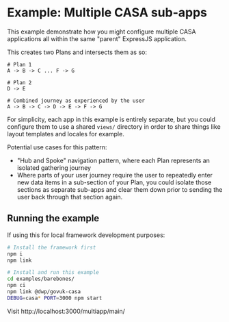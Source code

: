 # Example: Multiple CASA sub-apps

This example demonstrate how you might configure multiple CASA applications all within the same "parent" ExpressJS application.

This creates two Plans and intersects them as so:

```
# Plan 1
A -> B -> C ... F -> G

# Plan 2
D -> E

# Combined journey as experienced by the user
A -> B -> C -> D -> E -> F -> G
```

For simplicity, each app in this example is entirely separate, but you could configure them to use a shared `views/` directory in order to share things like layout templates and locales for example.

Potential use cases for this pattern:

* "Hub and Spoke" navigation pattern, where each Plan represents an isolated gathering journey
* Where parts of your user journey require the user to repeatedly enter new data items in a sub-section of your Plan, you could isolate those sections as separate sub-apps and clear them down prior to sending the user back through that section again.


## Running the example

If using this for local framework development purposes:

```bash
# Install the framework first
npm i
npm link

# Install and run this example
cd examples/barebones/
npm ci
npm link @dwp/govuk-casa
DEBUG=casa* PORT=3000 npm start
```

Visit http://localhost:3000/multiapp/main/
